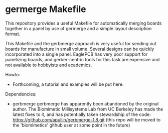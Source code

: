 germerge Makefile 
====================

This repository provides a useful Makefile for automatically merging boards together in a panel by use of germerge and a simple layout description format.

This Makefile and the gerbmerge approach is very useful for sending out boards for manufacture in small volume. Several designs can be quickly incorporated into a single panel. EaglePCB has very poor support for panelizing boards, and gerber-centric tools for this task are expensive and not available to hobbyists and academics.

Howto:
 - Forthcoming, a tutorial and examples will be put here.

Dependencies:
 - gerbmerge 
   gerbmerge has apparently been abandoned by the original author. The Biomimetic Millisystems Lab from UC Berkeley has made the latest fixes to it, and has potentially taken stewardship of the code:
   https://github.com/apullin/gerbmerge-1.8.git
   (this repo will be moved to the 'biomimetics' github user at some point in the future)